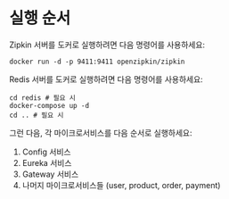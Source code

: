 


# 실행 순서

Zipkin 서버를 도커로 실행하려면 다음 명령어를 사용하세요:
```shell
docker run -d -p 9411:9411 openzipkin/zipkin
```

Redis 서버를 도커로 실행하려면 다음 명령어를 사용하세요:
```shell
cd redis # 필요 시
docker-compose up -d
cd .. # 필요 시
```


그런 다음, 각 마이크로서비스를 다음 순서로 실행하세요:
1. Config 서비스
2. Eureka 서비스
3. Gateway 서비스
4. 나머지 마이크로서비스들 (user, product, order, payment)